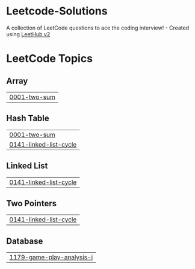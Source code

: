 # Leetcode-Solutions
A collection of LeetCode questions to ace the coding interview! - Created using [LeetHub v2](https://github.com/arunbhardwaj/LeetHub-2.0)

<!---LeetCode Topics Start-->
# LeetCode Topics
## Array
|  |
| ------- |
| [0001-two-sum](https://github.com/dharshini2309/Leetcode-Solutions/tree/master/0001-two-sum) |
## Hash Table
|  |
| ------- |
| [0001-two-sum](https://github.com/dharshini2309/Leetcode-Solutions/tree/master/0001-two-sum) |
| [0141-linked-list-cycle](https://github.com/dharshini2309/Leetcode-Solutions/tree/master/0141-linked-list-cycle) |
## Linked List
|  |
| ------- |
| [0141-linked-list-cycle](https://github.com/dharshini2309/Leetcode-Solutions/tree/master/0141-linked-list-cycle) |
## Two Pointers
|  |
| ------- |
| [0141-linked-list-cycle](https://github.com/dharshini2309/Leetcode-Solutions/tree/master/0141-linked-list-cycle) |
## Database
|  |
| ------- |
| [1179-game-play-analysis-i](https://github.com/dharshini2309/Leetcode-Solutions/tree/master/1179-game-play-analysis-i) |
<!---LeetCode Topics End-->